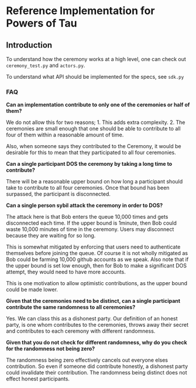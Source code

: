 # Reference Implementation for Powers of Tau

## Introduction

To understand how the ceremony works at a high level, one can check out `ceremony_test.py` and `actors.py`.

To understand what API should be implemented for the specs, see `sdk.py`

### FAQ

**Can an implementation contribute to only one of the ceremonies or half of them?**

We do not allow this for two reasons; 1. This adds extra complexity. 2. The ceremonies are small enough that one should be able to contribute to all four of them within a reasonable amount of time.

Also, when someone says they contributed to the Ceremony, it would be desirable for this to mean that they participated to all four ceremonies. 

**Can a single participant DOS the ceremony by taking a long time to contribute?**

There will be a reasonable upper bound on how long a participant should take to contribute to all four ceremonies. Once that bound has been surpassed, the participant is disconnected.

**Can a single person sybil attack the ceremony in order to DOS?**

The attack here is that Bob enters the queue 10,000 times and gets disconnected each time. If the upper bound is 1minute, then Bob could waste 10,000 minutes of time in the ceremony. Users may disconnect because they are waiting for so long.

This is somewhat mitigated by enforcing that users need to authenticate themselves before joining the queue. Of course it is not wholly mitigated as Bob could be farming 10,000 github accounts as we speak. Also note that if the upper bound is set low enough, then for Bob to make a significant DOS attempt, they would need to have more accounts.

This is one motivation to allow optimistic contributions, as the upper bound could be made lower.

**Given that the ceremonies need to be distinct, can a single participant contribute the same randomness to all ceremonies?**

Yes. We can class this as a dishonest party. Our definition of an honest party, is one whom contributes to the ceremonies, throws away their secret and contributes to each ceremony with different randomness.

**Given that you do not check for different randomness, why do you check for the randomness not being zero?**

The randomness being zero effectively cancels out everyone elses contribution. So even if someone did contribute honestly, a dishonest party could invalidate their contribution. The randomness being distinct does not effect honest participants.